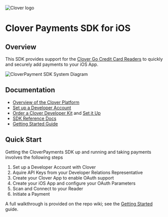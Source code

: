 ![Clover logo](https://www.clover.com/assets/images/public-site/press/clover_primary_gray_rgb.png)

# Clover Payments SDK for iOS

## Overview ##

This SDK provides support for the [Clover Go Credit Card Readers](https://www.clover.com/go) to quickly and securely add payments to your iOS App.

![CloverPayment SDK System Diagram](https://github.com/clover/clover-ios-payment-sdk/assets/30807434/fc6c1bdd-6854-4765-ad2f-2edf489513d0)

## Documentation ##

- [Overview of the Clover Platform](https://docs.clover.com/docs/clover-architecture)
- [Set up a Developer Account](https://sandbox.dev.clover.com/developer-home/create-account)
- [Order a Clover Developer Kit](https://cloverdevkit.com/) and [Set it Up](https://www.clover.com/en-US/help/set-up-hardware)
- [SDK Reference Docs](https://docs.clover.com/docs/clover-go-sdk-contents)
- [Getting Started Guide](https://docs.clover.com/docs/ios-clover-go-sdk-quick-start)

## Quick Start ##

Getting the CloverPayments SDK up and running and taking payments involves the following steps

1. Set up a Developer Account with Clover
1. Aquire API Keys from your Developer Relations Representative
1. Create your Clover App to enable OAuth support
1. Create your iOS App and configure your OAuth Parameters
1. Scan and Connect to your Reader
1. Initiate a Payment

A full walkthrough is provided on the repo wiki; see the [Getting Started](https://github.com/clover/clover-ios-payment-sdk/wiki/Getting-Started) guide.
